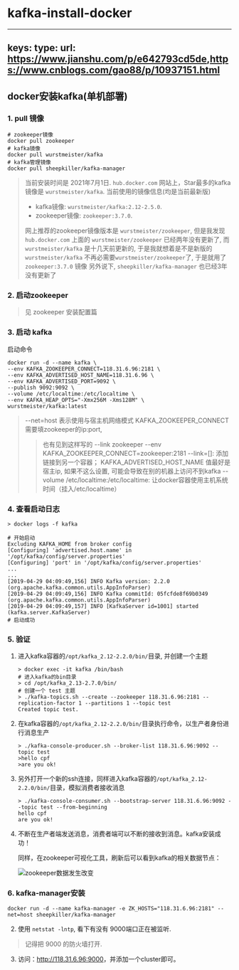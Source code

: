 # kafka-install-docker

---
keys: 
type:
url: <https://www.jianshu.com/p/e642793cd5de>,<https://www.cnblogs.com/gao88/p/10937151.html>
---

## docker安装kafka(单机部署)

### 1. pull 镜像

```shell
# zookeeper镜像
docker pull zookeeper
# kafka镜像
docker pull wurstmeister/kafka
# kafka管理镜像
docker pull sheepkiller/kafka-manager
```

> 当前安装时间是 2021年7月1日.
> `hub.docker.com` 网站上，Star最多的kafka镜像是 `wurstmeister/kafka`.
> 当前使用的镜像信息(均是当前最新版)
> - kafka镜像: `wurstmeister/kafka:2.12-2.5.0`.
> - zookeeper镜像: `zookeeper:3.7.0`.
>
> 网上推荐的zookeeper镜像版本是 `wurstmeister/zookeeper`, 但是我发现 `hub.docker.com` 上面的 `wurstmeister/zookeeper` 已经两年没有更新了, 而 `wurstmeister/kafka` 是十几天前更新的, 于是我就想着是不是新版的 `wurstmeister/kafka` 不再必需要`wurstmeister/zookeeper`了, 于是就用了 `zookeeper:3.7.0` 镜像
> 另外说下, `sheepkiller/kafka-manager` 也已经3年没有更新了

### 2. 启动zookeeper

> 见 zookeeper 安装配置篇

### 3. 启动 kafka

启动命令

   ```shell
   docker run -d --name kafka \
   --env KAFKA_ZOOKEEPER_CONNECT=118.31.6.96:2181 \
   --env KAFKA_ADVERTISED_HOST_NAME=118.31.6.96 \
   --env KAFKA_ADVERTISED_PORT=9092 \
   --publish 9092:9092 \
   --volume /etc/localtime:/etc/localtime \
   --env KAFKA_HEAP_OPTS="-Xmx256M -Xms128M" \
   wurstmeister/kafka:latest
   ```

   > --net=host 表示使用与宿主机网络模式
   > KAFKA_ZOOKEEPER_CONNECT 需要填zookeeper的ip:port, 
   >> 也有见到这样写的 --link zookeeper --env KAFKA_ZOOKEEPER_CONNECT=zookeeper:2181
   >> --link=[]: 添加链接到另一个容器；
   > KAFKA_ADVERTISED_HOST_NAME 值最好是宿主ip, 如果不这么设置, 可能会导致在别的机器上访问不到kafka
   > --volume /etc/localtime:/etc/localtime: 让docker容器使用主机系统时间（挂入/etc/localtime）

### 4. 查看启动日志

   ```shell
   > docker logs -f kafka

   # 开始启动
   Excluding KAFKA_HOME from broker config
   [Configuring] 'advertised.host.name' in '/opt/kafka/config/server.properties'
   [Configuring] 'port' in '/opt/kafka/config/server.properties'
   ...
   ...
   [2019-04-29 04:09:49,156] INFO Kafka version: 2.2.0 (org.apache.kafka.common.utils.AppInfoParser)
   [2019-04-29 04:09:49,156] INFO Kafka commitId: 05fcfde8f69b0349 (org.apache.kafka.common.utils.AppInfoParser)
   [2019-04-29 04:09:49,157] INFO [KafkaServer id=1001] started (kafka.server.KafkaServer)
   # 启动成功
   ```

### 5. 验证

1. 进入kafka容器的`/opt/kafka_2.12-2.2.0/bin/`目录, 并创建一个主题

   ```shell
   > docker exec -it kafka /bin/bash
   # 进入kafka的bin目录
   > cd /opt/kafka_2.13-2.7.0/bin/
   # 创建一个 test 主题
   > ./kafka-topics.sh --create --zookeeper 118.31.6.96:2181 --replication-factor 1 --partitions 1 --topic test
   Created topic test.
   ```

2. 在kafka容器的`/opt/kafka_2.12-2.2.0/bin/`目录执行命令，以生产者身份进行消息生产

   ```shell
   > ./kafka-console-producer.sh --broker-list 118.31.6.96:9092 --topic test
   >hello cpf
   >are you ok!
   ```

3. 另外打开一个新的ssh连接，同样进入kafka容器的`/opt/kafka_2.12-2.2.0/bin/`目录，模拟消费者接收消息

   ```shell
   > ./kafka-console-consumer.sh --bootstrap-server 118.31.6.96:9092 --topic test --from-beginning
   hello cpf
   are you ok!
   ```

4. 不断在生产者端发送消息，消费者端可以不断的接收到消息。kafka安装成功！

   同样，在zookeeper可视化工具，刷新后可以看到kafka的相关数据节点：

   ![zookeeper数据发生改变](https://gitee.com/cpfree/picture-warehouse/raw/master/pic1/20210701001112.png)

### 6. kafka-manager安装

```shell
docker run -d --name kafka-manager -e ZK_HOSTS="118.31.6.96:2181" --net=host sheepkiller/kafka-manager
```

2. 使用 `netstat -lntp`, 看下有没有 9000端口正在被监听.

> 记得把 9000 的防火墙打开.

3. 访问：<http://118.31.6.96:9000>，并添加一个cluster即可。
